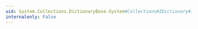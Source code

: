 ```yaml
---
uid: System.Collections.DictionaryBase.System#Collections#IDictionary#Item(System.Object)
internalonly: False
---
```

